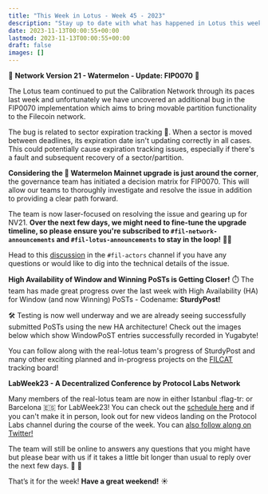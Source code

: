 ```yaml
---
title: "This Week in Lotus - Week 45 - 2023"
description: "Stay up to date with what has happened in Lotus this week"
date: 2023-11-13T00:00:55+00:00
lastmod: 2023-11-13T00:00:55+00:00
draft: false
images: []
---
```


:loudspeaker: **Network Version 21 - Watermelon - Update: FIP0070** :loudspeaker:

The Lotus team continued to put the Calibration Network through its paces last week and unfortunately we have uncovered an additional bug in the FIP0070 implementation which aims to bring movable partition functionality to the Filecoin network.

The bug is related to sector expiration tracking :date:. When a sector is moved between deadlines, its expiration date isn't updating correctly in all cases. This could potentially cause expiration tracking issues, especially if there's a fault and subsequent recovery of a sector/partition.

**Considering the :watermelon: Watermelon Mainnet upgrade is just around the corner**, the governance team has initiated a decision matrix for FIP0070. This will allow our teams to thoroughly investigate and resolve the issue in addition to providing a clear path forward.

The team is now laser-focused on resolving the issue and gearing up for NV21. **Over the next few days, we might need to fine-tune the upgrade timeline, so please ensure you're subscribed to `#fil-network-announcements` and `#fil-lotus-announcements` to stay in the loop!** :loudspeaker::eyes:

Head to this [discussion](https://filecoinproject.slack.com/archives/C015KQQLQQ1/p1699496711571029) in the `#fil-actors` channel if you have any questions or would like to dig into the technical details of the issue.

**High Availability of Window and Winning PoSTs is Getting Closer!** :stopwatch:
The team has made great progress over the last week with High Availability (HA) for Window (and now Winning) PoSTs - Codename: **SturdyPost!**

:hammer_and_wrench: Testing is now well underway and we are already seeing successfully submitted PoSTs using the new HA architecture! Check out the images below which show WindowPoST entries successfully recorded in Yugabyte!

You can follow along with the real-lotus team's progress of SturdyPost and many other exciting planned and in-progress projects on the [FILCAT](https://github.com/orgs/filecoin-project/projects/92/views/2?filterQuery=) tracking board!

**LabWeek23 - A Decentralized Conference by Protocol Labs Network**

Many members of the real-lotus team are now in either Istanbul :flag-tr: or Barcelona :es: for LabWeek23! You can check out the [schedule here](https://23.labweek.io/schedule/calendar) and if you can't make it in person, look out for new videos landing on the Protocol Labs channel during the course of the week. You can [also follow along on Twitter!](https://twitter.com/protocollabs)

The team will still be online to answers any questions that you might have but please bear with us if it takes a little bit longer than usual to reply over the next few days. :pray: :blue_heart:

That’s it for the week! **Have a great weekend!** :sunny:
